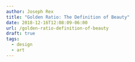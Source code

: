 ```yaml
---
author: Joseph Rex
title: "Golden Ratio: The Definition of Beauty"
date: 2018-12-16T12:08:09-06:00
url: /golden-ratio-definition-of-beauty
draft: true
tags:
  - design
  - art
---
```

